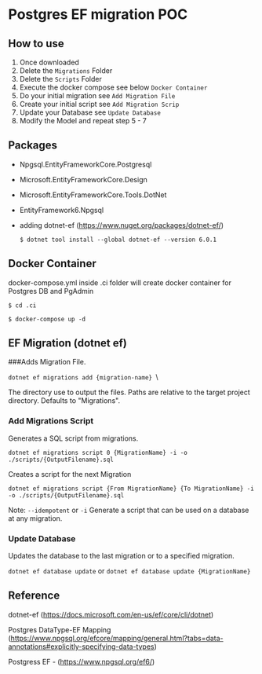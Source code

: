 # Postgres EF migration POC

## How to use
1. Once downloaded
2. Delete the ``Migrations`` Folder
3. Delete the ``Scripts`` Folder
4. Execute the docker compose see below ``Docker Container``
5. Do your initial migration see ``Add Migration File``
6. Create your initial script see ``Add Migration Scrip``
7. Update your Database see ``Update Database``
8. Modify the Model and repeat step 5 - 7

## Packages
- Npgsql.EntityFrameworkCore.Postgresql
- Microsoft.EntityFrameworkCore.Design
- Microsoft.EntityFrameworkCore.Tools.DotNet
- EntityFramework6.Npgsql
- adding dotnet-ef (https://www.nuget.org/packages/dotnet-ef/)

    ``$ dotnet tool install --global dotnet-ef --version 6.0.1``

## Docker Container 
 docker-compose.yml inside .ci folder will create docker container for Postgres DB and PgAdmin


``$ cd .ci`` 

``$ docker-compose up -d``


## EF Migration (dotnet ef)

###Adds Migration File.

``dotnet ef migrations add {migration-name} ``\

The directory use to output the files. Paths are relative to the target project directory. Defaults to "Migrations".

### Add Migrations Script

Generates a SQL script from migrations.

``dotnet ef migrations script 0 {MigrationName} -i -o ./scripts/{OutputFilename}.sql ``

Creates a script for the next Migration 

``dotnet ef migrations script {From MigrationName} {To MigrationName} -i -o ./scripts/{OutputFilename}.sql``

Note: ``--idempotent`` or	``-i``	Generate a script that can be used on a database at any migration.
### Update Database 

Updates the database to the last migration or to a specified migration.

``dotnet ef database update`` or
``dotnet ef database update {MigrationName}``



## Reference

dotnet-ef (https://docs.microsoft.com/en-us/ef/core/cli/dotnet)

Postgres DataType-EF Mapping (https://www.npgsql.org/efcore/mapping/general.html?tabs=data-annotations#explicitly-specifying-data-types)

Postgress EF - (https://www.npgsql.org/ef6/)

